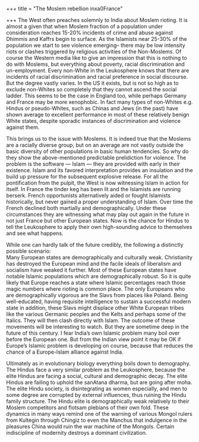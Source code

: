 +++
title = "The Moslem rebellion inxa0France"

+++
The West often preaches solemnly to India about Moslem rioting. It is
almost a given that when Moslem fraction of a population under
consideration reaches 15-20% incidents of crime and abuse against
Dhimmis and Kaffrs begin to surface. As the Islamists near 25-30% of the
population we start to see violence emerging– there may be low intensity
riots or clashes triggered by religious activities of the Non-Moslems.
Of course the Western media like to give an impression that this is
nothing to do with Moslems, but everything about poverty, racial
discrimination and un-employment. Every non-White in the Leukosphere
knows that there are incidents of racial discrimination and racial
preference in social discourse. But the degree vastly varies. In the US
it exists, but is not so high as to exclude non-Whites so completely
that they cannot ascend the social ladder. This seems to be the case in
England too, while perhaps Germany and France may be more xenophobic. In
fact many types of non-Whites e.g. Hindus or pseudo-Whites, such as
Chinas and Jews (in the past) have shown average to excellent
performance in most of these relatively benign White states, despite
sporadic instances of discrimination and violence against them.

This brings us to the issue with Moslems. It is indeed true that the
Moslems are a racially diverse group, but on an average are not vastly
outside the basic diversity of other populations in basic human
tendencies. So why do they show the above-mentioned predictable
prelidiction for violence. The problem is the software — Islam — they
are provided with early in their existence. Islam and its favored
interpretation provides an insulation and the build up pressure for the
subsequent explosive release. For all the pontification from the pulpit,
the West is now witnessing Islam in action for itself. In France the
tinder keg has been lit and the Islamists are running berserk. French
opportunists alternatively aided or fought Islamists historically, but
never gained a proper understanding of Islam. Over time the French
declined both martially and demographically. Under these circumstances
they are witnessing what may play out again in the future in not just
France but other European states. Now is the chance for Hindus to tell
the Leukosphere to apply their own high-sounding advice to themselves
and see what happens.

While one can hardly talk of the future credibly, the following a
distinctly possible scenario:  
Many European states are demographically and culturally weak.
Christianity has destroyed the European mind and the facile ideals of
liberalism and socialism have weaked it further. Most of these European
states have notable Islamic populations which are demographically
robust. So it is quite likely that Europe reaches a state where Islamic
percentages reach those magic numbers where rioting is common place. The
only Europeans who are demographically vigorous are the Slavs from
places like Poland. Being well-educated, having requisite intelligence
to sustain a successful modern state in addition, these Slavs might
displace other White European tribes like the various Germanic peoples
and the Kelts and perhaps some of the Italics. They will then clash
directly with Islam. The outcome of these movements will be interesting
to watch. But they are sometime deep in the future of this century. I
fear India’s own Islamic problem many boil over before the European one.
But from the Indian view point it may be OK if Europe’s Islamic problem
is developing on course, because that reduces the chance of a
Europe-Islam alliance against India.

Ultimately as in evolutionary biology everything boils down to
demography. The Hindus face a very similar problem as the Leukosphere,
because the elite Hindus are facing a social, cultural and demographic
decay. The elite Hindus are failing to uphold the sanAtana dharma, but
are going after moha. The elite Hindu society, is disintegrating as
women especially, and men to some degree are corrupted by external
influences, thus ruining the Hindu family structure. The Hindu elite is
demographically weak relatively to their Moslem competitors and flotsam
plebians of their own fold. These dynamics in many ways remind one of
the warning of various Mongol rulers from Kultegin through Chingiz to
even the Manchus that indulgence in the pleasures China would ruin the
war machine of the Mongols. Certain indiscipline of modernity destroys a
dominant civilization.
